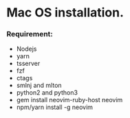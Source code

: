 # Mac OS installation.

### Requirement:

- Nodejs
- yarn
- tsserver
- fzf
- ctags
- smlnj and mlton
- python2 and python3
- gem install neovim-ruby-host neovim
- npm/yarn install -g neovim

